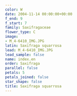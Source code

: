 ```yaml
---
color: W
date: 2004-11-14 00:00:00+00:00
f_end: 9
f_start: 7
family: Saxifragaceae
flower_type: C
image:
- M_4-6410_IMG.JPG
latin: Saxifraga squarrosa
lead: M_4-6410_IMG.JPG
lead_sample: false
name: index.en
order: Saxifraga
parallel: false
petals: 5
petals_joined: false
star_shape: false
title: Saxifraga squarrosa
---
```

